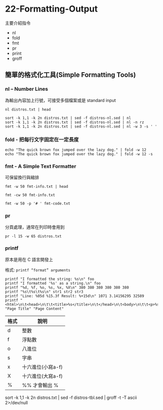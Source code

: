 # 22-Formatting-Output

主要介紹指令

* nl
* fold
* fmt
* pr
* print
* groff

## 簡單的格式化工具(Simple Formatting Tools)

### nl – Number Lines

為輸出內容加上行號，可接受多個檔案或是 standard input

```shell
nl distros.txt | head
```

```shell
sort -k 1,1 -k 2n distros.txt | sed -f distros-nl.sed | nl
sort -k 1,1 -k 2n distros.txt | sed -f distros-nl.sed | nl -n rz
sort -k 1,1 -k 2n distros.txt | sed -f distros-nl.sed | nl -w 3 -s ' '
```

### fold - 把每行文字固定在一定長度

```shell
echo "The quick brown fox jumped over the lazy dog." | fold -w 12
echo "The quick brown fox jumped over the lazy dog." | fold -w 12 -s
```

### fmt - A Simple Text Formatter

可保留換行與縮排

```shell
fmt -w 50 fmt-info.txt | head

fmt -cw 50 fmt-info.txt

fmt -w 50 -p '# ' fmt-code.txt
```

### pr

分頁處理，通常在列印時會用到

```shell
pr -l 15 -w 65 distros.txt
```

### printf

原本是用在 C 語言開發上

格式: `printf “format” arguments`

```shell
printf "I formatted the string: %s\n" foo
printf "I formatted '%s' as a string.\n" foo
printf "%d, %f, %o, %s, %x, %X\n" 380 380 380 380 380 380
printf "%s\t%s\t%s\n" str1 str2 str3
printf "Line: %05d %15.3f Result: %+15d\n" 1071 3.14156295 32589
printf "<html>\n\t<head>\n\t\t<title>%s</title>\n\t</head>\n\t<body>\n\t\t<p>%s</p>\n\t</body>\n</html>\n" "Page Title" "Page Content"
```

格式 | 說明
---|---
d | 整數
f | 浮點數
o | 八進位
s | 字串
x | 十六進位(小寫a-f)
X | 十六進位(大寫a-f)
% | %% 才會輸出 %

sort -k 1,1 -k 2n distros.txt | sed -f distros-tbl.sed | groff -t -T ascii 2>/dev/null